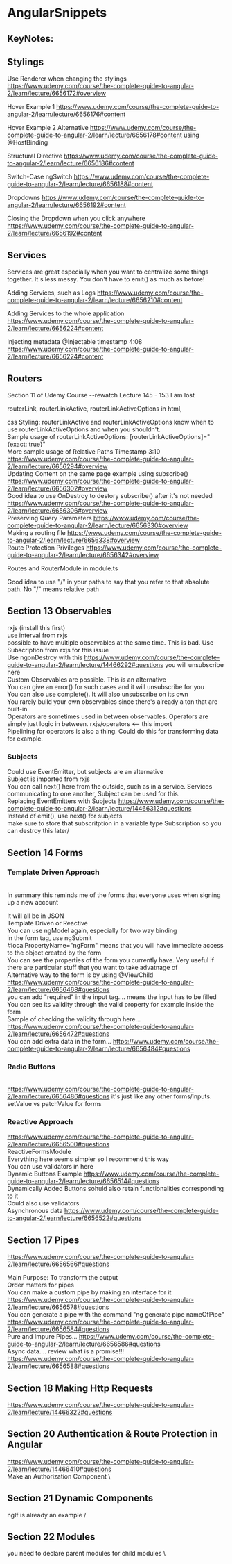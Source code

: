 # AngularSnippets

## KeyNotes:

## Stylings

Use Renderer when changing the stylings https://www.udemy.com/course/the-complete-guide-to-angular-2/learn/lecture/6656172#overview

Hover Example 1 https://www.udemy.com/course/the-complete-guide-to-angular-2/learn/lecture/6656176#content

Hover Example 2 Alternative https://www.udemy.com/course/the-complete-guide-to-angular-2/learn/lecture/6656178#content using @HostBinding

Structural Directive  https://www.udemy.com/course/the-complete-guide-to-angular-2/learn/lecture/6656186#content

Switch-Case ngSwitch https://www.udemy.com/course/the-complete-guide-to-angular-2/learn/lecture/6656188#content

Dropdowns https://www.udemy.com/course/the-complete-guide-to-angular-2/learn/lecture/6656192#content

Closing the Dropdown when you click anywhere https://www.udemy.com/course/the-complete-guide-to-angular-2/learn/lecture/6656192#content

## Services

Services are great especially when you want to centralize some things together. It's less messy. You don't have to emit() as much as before!

Adding Services, such as Logs https://www.udemy.com/course/the-complete-guide-to-angular-2/learn/lecture/6656210#content

Adding Services to the whole application https://www.udemy.com/course/the-complete-guide-to-angular-2/learn/lecture/6656224#content

Injecting metadata @Injectable timestamp 4:08 https://www.udemy.com/course/the-complete-guide-to-angular-2/learn/lecture/6656224#content

## Routers

Section 11 of Udemy Course --rewatch Lecture 145 - 153 I am lost

routerLink, routerLinkActive, routerLinkActiveOptions in html,

css Styling: routerLinkActive and routerLinkActiveOptions know when to use routerLinkActiveOptions and when you shouldn't. 
</br> Sample usage of routerLinkActiveOptions: [routerLinkActiveOptions]="{exact: true}"
</br> More sample usage of Relative Paths Timestamp 3:10 https://www.udemy.com/course/the-complete-guide-to-angular-2/learn/lecture/6656294#overview
</br> Updating Content on the same page example using subscribe() https://www.udemy.com/course/the-complete-guide-to-angular-2/learn/lecture/6656302#overview
</br> Good idea to use OnDestroy to destory subscribe() after it's not needed https://www.udemy.com/course/the-complete-guide-to-angular-2/learn/lecture/6656306#overview
</br> Preserving Query Parameters https://www.udemy.com/course/the-complete-guide-to-angular-2/learn/lecture/6656330#overview
</br> Making a routing file https://www.udemy.com/course/the-complete-guide-to-angular-2/learn/lecture/6656338#overview
</br> Route Protection Privileges https://www.udemy.com/course/the-complete-guide-to-angular-2/learn/lecture/6656342#overview


Routes and RouterModule in module.ts

Good idea to use "/" in your paths to say that you refer to that absolute path. No "/" means relative path

## Section 13 Observables

rxjs (install this first) 
</br> use interval from rxjs
</br> possible to have multiple observables at the same time. This is bad. Use Subscription from rxjs for this issue
</br> Use ngonDestroy with this https://www.udemy.com/course/the-complete-guide-to-angular-2/learn/lecture/14466292#questions you will unsubscribe here
</br> Custom Observables are possible. This is an alternative
</br> You can give an error() for such cases and it will unsubscribe for you
</br> You can also use complete(). It will also unsubscribe on its own
</br> You rarely build your own observables since there's already a ton that are built-in
</br> Operators are sometimes used in between observables. Operators are simply just logic in between. rxjs/operators <-- this import
</br> Pipelining for operators is also a thing. Could do this for transforming data for example.

### Subjects

Could use EventEmitter, but subjects are an alternative
</br>  Subject is imported from rxjs
</br> You can call next() here from the outside, such as in a service. Services communicating to one another, Subject can be used for this.
</br> Replacing EventEmitters with Subjects https://www.udemy.com/course/the-complete-guide-to-angular-2/learn/lecture/14466312#questions
</br> Instead of emit(), use next() for subjects
</br> make sure to store that subscritption in a variable type Subscription so you can destroy this later/


## Section 14 Forms 

### Template Driven Approach 

</br> In summary this reminds me of the forms that everyone uses when signing up a new account

It will all be in JSON
</br> Template Driven or Reactive
</br> You can use ngModel again, especially for two way binding
</br> in the form tag, use ngSubmit
</br> #localPropertyName="ngForm" means that you will have immediate access to the object created by the form
</br> You can see the properties of the form you currently have. Very useful if there are particular  stuff that you want to take advatnage of 
</br> Alternative way to the form is by using @ViewChild https://www.udemy.com/course/the-complete-guide-to-angular-2/learn/lecture/6656468#questions
</br> you can add "required" in the input tag.... means the input has to be filled
</br> You can see its validity through the valid property for example inside the form
</br> Sample of checking the validity through here... https://www.udemy.com/course/the-complete-guide-to-angular-2/learn/lecture/6656472#questions
</br> You can add extra data in the form... https://www.udemy.com/course/the-complete-guide-to-angular-2/learn/lecture/6656484#questions

### Radio Buttons
</br> https://www.udemy.com/course/the-complete-guide-to-angular-2/learn/lecture/6656486#questions it's just like any other forms/inputs.
</br> setValue vs patchValue for forms

### Reactive Approach  
https://www.udemy.com/course/the-complete-guide-to-angular-2/learn/lecture/6656500#questions
</br> ReactiveFormsModule
</br> Everything here seems simpler so I recommend this way
</br> You can use validators in here
</br> Dynamic Buttons Example  https://www.udemy.com/course/the-complete-guide-to-angular-2/learn/lecture/6656514#questions
</br> Dynamically Added Buttons sohuld also retain functionalities corresponding to it
</br> Could also use validators
</br> Asynchronous data https://www.udemy.com/course/the-complete-guide-to-angular-2/learn/lecture/6656522#questions

## Section 17 Pipes 

https://www.udemy.com/course/the-complete-guide-to-angular-2/learn/lecture/6656566#questions

Main Purpose: To transform the output
</br> Order matters for pipes
</br> You can make a custom pipe by making an interface for it https://www.udemy.com/course/the-complete-guide-to-angular-2/learn/lecture/6656578#questions
</br> You can generate a pipe with the command "ng generate pipe nameOfPipe" https://www.udemy.com/course/the-complete-guide-to-angular-2/learn/lecture/6656584#questions
</br> Pure and Impure Pipes...  https://www.udemy.com/course/the-complete-guide-to-angular-2/learn/lecture/6656586#questions
</br> Async data.... review what is a promise!!! https://www.udemy.com/course/the-complete-guide-to-angular-2/learn/lecture/6656588#questions

## Section 18 Making Http Requests

https://www.udemy.com/course/the-complete-guide-to-angular-2/learn/lecture/14466322#questions

## Section 20 Authentication & Route Protection in Angular

https://www.udemy.com/course/the-complete-guide-to-angular-2/learn/lecture/14466410#questions \
Make an Authorization Component \


## Section 21 Dynamic Components

ngIf is already an example /

## Section 22 Modules

you need to declare parent modules for child modules \
